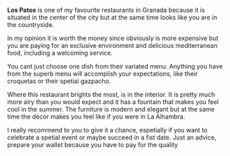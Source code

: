 <p><b>Los Patos</b> is one of my favourite restaurants in Granada because
it is situated in the center of the city but at the same time looks like you are in the countryside.</p>
<p>In my opinion it is worth the money since obviously is more expensive
but you are paying for an exclusive environment and delicious mediterranean food, including a welcoming service.</p>
<p>You cant just choose one dish from their variated menu. Anything you have from the superb
menu will accomplish your expectations, like their croquetas
or their spetial gazpacho.</p>
<p>Where this restaurant brights the most, is in the interior. It is
pretty much more airy than you would expect and it has a fountain that makes you feel cool in the summer. The furniture
is modern and elegant but at the same time the décor
makes you feel like if you were in La Alhambra.</p>
<p>I really recommend to you to give it a chance, espetially if you want to celebrate a spetial event or maybe succeed
in a fist date. Just an advice, prepare your wallet because you have to pay for the quality</p>
